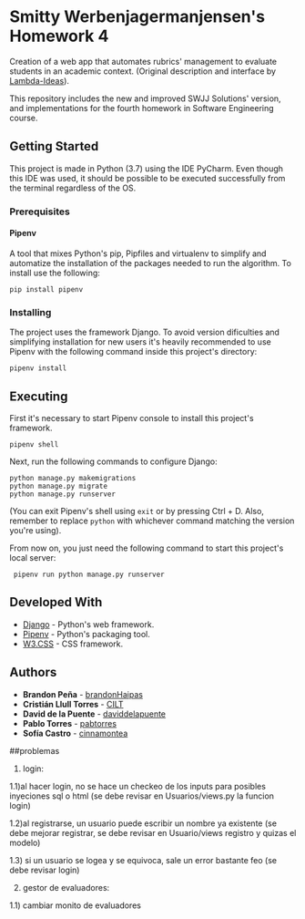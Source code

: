 ﻿# Smitty Werbenjagermanjensen's Homework 4

Creation of a web app that automates rubrics' management to evaluate students in an academic context.
(Original description and interface by
[Lambda-Ideas](https://github.com/DCC-CC4401/2019-1-Lambda-Ideas)).

This repository includes the new and improved SWJJ Solutions' version, and implementations
for the fourth homework in Software Engineering course.


## Getting Started

This project is made in Python (3.7) using the IDE PyCharm.
Even though this IDE was used, it should be possible to be executed successfully from the terminal
regardless of the OS.


### Prerequisites

#### Pipenv
A tool that mixes Python's pip, Pipfiles and virtualenv to simplify and automatize the
installation of the packages needed to run the algorithm. To install use the following:

``` pip install pipenv ```


### Installing

The project uses the framework Django. To avoid version dificulties and simplifying installation
for new users it's heavily recommended to use Pipenv with the following command inside this project's directory:

``` pipenv install ```


## Executing

First it's necessary to start Pipenv console to install this project's framework.

``` pipenv shell ```

Next, run the following commands to configure Django:

```
python manage.py makemigrations
python manage.py migrate
python manage.py runserver
```

(You can exit Pipenv's shell using `exit` or by pressing Ctrl + D. Also, remember to replace `python`
with whichever command matching the version you're using). 

From now on, you just need the following command to start this project's local server:

``` pipenv run python manage.py runserver```


## Developed With
* [Django](https://www.djangoproject.com/) - Python's web framework.
* [Pipenv](https://pipenv.readthedocs.io/en/latest/) - Python's packaging tool.
* [W3.CSS](https://www.w3schools.com/w3css/) - CSS framework.


## Authors

* **Brandon Peña** - [brandonHaipas](https://github.com/brandonHaipas)
* **Cristián Llull Torres** - [CILT](https://github.com/CILT)
* **David de la Puente** - [daviddelapuente](https://github.com/daviddelapuente)
* **Pablo Torres** - [pabtorres](https://github.com/pabtorres)
* **Sofía Castro** - [cinnamontea](https://github.com/cinnamontea)


##problemas
1) login:
 
 1.1)al hacer login, no se hace un checkeo de los inputs para posibles
 inyeciones sql o html (se debe revisar en Usuarios/views.py la funcion login)
 
 1.2)al registrarse, un usuario puede escribir un nombre ya existente (se debe mejorar
 registrar, se debe revisar en Usuario/views registro y quizas el modelo)
 
 1.3) si un usuario se logea y se equivoca, sale un error bastante feo (se debe revisar login)
 
2) gestor de evaluadores:

 1.1) cambiar monito de evaluadores